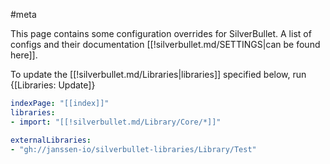 #meta

This page contains some configuration overrides for SilverBullet. A list of configs and their documentation [[!silverbullet.md/SETTINGS|can be found here]].

To update the [[!silverbullet.md/Libraries|libraries]] specified below, run {[Libraries: Update]}

```yaml
indexPage: "[[index]]"
libraries:
- import: "[[!silverbullet.md/Library/Core/*]]"

externalLibraries:
- "gh://janssen-io/silverbullet-libraries/Library/Test"
```
